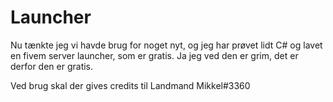 # Launcher
 Nu tænkte jeg vi havde brug for noget nyt, og jeg har prøvet lidt C# og lavet en fivem server launcher, som er gratis. 
 Ja jeg ved den er grim, det er derfor den er gratis.

Ved brug skal der gives credits til Landmand Mikkel#3360
